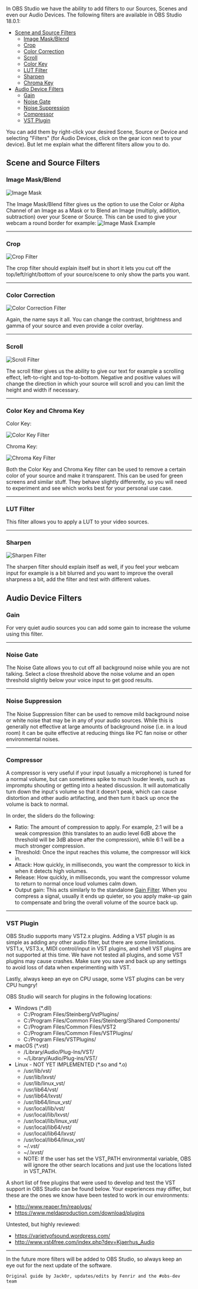 In OBS Studio we have the ability to add filters to our Sources, Scenes and even our Audio Devices. The following filters are available in OBS Studio 18.0.1:

* [Scene and Source Filters](#scene-and-source-filters)
  * [Image Mask/Blend](#image-maskblend)
  * [Crop](#crop)
  * [Color Correction](#color-correction)
  * [Scroll](#scroll)
  * [Color Key](#color-key-and-chroma-key)
  * [LUT Filter](#lut-filter)
  * [Sharpen](#sharpen)
  * [Chroma Key](#color-key-and-chroma-key)
* [Audio Device Filters](#audio-device-filters)
  * [Gain](#gain)
  * [Noise Gate](#noise-gate)
  * [Noise Suppression](#noise-suppression)
  * [Compressor](#compressor)
  * [VST Plugin](#vst-plugin)

You can add them by right-click your desired Scene, Source or Device and selecting "Filters" (for Audio Devices, click on the gear icon next to your device). But let me explain what the different filters allow you to do.

## Scene and Source Filters

### Image Mask/Blend
![Image Mask](http://www.helping-squad.com/wp-content/uploads/2015/07/image_mask.png)

The Image Mask/Blend filter gives us the option to use the Color or Alpha Channel of an Image as a Mask or to Blend an Image (multiply, addition, subtraction) over your Scene or Source. This can be used to give your webcam a round border for example:
![Image Mask Example](http://www.helping-squad.com/wp-content/uploads/2015/07/image_mask_example.png)

***

### Crop
![Crop Filter](http://www.helping-squad.com/wp-content/uploads/2015/07/crop_filter.png)

The crop filter should explain itself but in short it lets you cut off the top/left/right/bottom of your source/scene to only show the parts you want.

***

### Color Correction
![Color Correction Filter](http://i.imgur.com/MJwx4Ep.png)

Again, the name says it all. You can change the contrast, brightness and gamma of your source and even provide a color overlay.

***

### Scroll
![Scroll Filter](http://www.helping-squad.com/wp-content/uploads/2015/07/scroll_filter.png)

The scroll filter gives us the ability to give our text for example a scrolling effect, left-to-right and top-to-bottom. Negative and positive values will change the direction in which your source will scroll and you can limit the height and width if necessary.

***

### Color Key and Chroma Key

Color Key:

![Color Key Filter](http://www.helping-squad.com/wp-content/uploads/2015/07/color_key.png)

Chroma Key:

![Chroma Key Filter](http://www.helping-squad.com/wp-content/uploads/2015/07/chroma_key.png)

Both the Color Key and Chroma Key filter can be used to remove a certain color of your source and make it transparent. This can be used for green screens and similar stuff. They behave slightly differently, so you will need to experiment and see which works best for your personal use case.

***

### LUT Filter
This filter allows you to apply a LUT to your video sources.

***

### Sharpen
![Sharpen Filter](http://www.helping-squad.com/wp-content/uploads/2015/07/sharpen_filter.png)

The sharpen filter should explain itself as well, if you feel your webcam input for example is a bit blurred and you want to improve the overall sharpness a bit, add the filter and test with different values.

## Audio Device Filters

### Gain
For very quiet audio sources you can add some gain to increase the volume using this filter.

***

### Noise Gate
The Noise Gate allows you to cut off all background noise while you are not talking. Select a close threshold above the noise volume and an open threshold slightly below your voice input to get good results.

***

### Noise Suppression
The Noise Suppression filter can be used to remove mild background noise or white noise that may be in any of your audio sources. While this is generally not effective at large amounts of background noise (i.e. in a loud room) it can be quite effective at reducing things like PC fan noise or other environmental noises.

***

### Compressor

A compressor is very useful if your input (usually a microphone) is tuned for a normal volume, but can sometimes spike to much louder levels, such as impromptu shouting or getting into a heated discussion. It will automatically turn down the input's volume so that it doesn't peak, which can cause distortion and other audio artifacting, and then turn it back up once the volume is back to normal.

In order, the sliders do the following:

- Ratio: The amount of compression to apply. For example, 2:1 will be a weak compression (this translates to an audio level 6dB above the threshold will be 3dB above after the compression), while 6:1 will be a much stronger compression.
- Threshold: Once the input reaches this volume, the compressor will kick in.
- Attack: How quickly, in milliseconds, you want the compressor to kick in when it detects high volumes.
- Release: How quickly, in milliseconds, you want the compressor volume to return to normal once loud volumes calm down.
- Output gain: This acts similarly to the standalone [Gain Filter](#gain). When you compress a signal, usually it ends up quieter, so you apply make-up gain to compensate and bring the overall volume of the source back up.

***

### VST Plugin
OBS Studio supports many VST2.x plugins. Adding a VST plugin is as simple as adding any other audio filter, but there are some limitations. VST1.x, VST3.x, MIDI control/input in VST plugins, and shell VST plugins are not supported at this time. We have not tested all plugins, and some VST plugins may cause crashes. Make sure you save and back up any settings to avoid loss of data when experimenting with VST.

Lastly, always keep an eye on CPU usage, some VST plugins can be very CPU hungry!

OBS Studio will search for plugins in the following locations:

- Windows (*.dll)
  - C:/Program Files/Steinberg/VstPlugins/
  - C:/Program Files/Common Files/Steinberg/Shared Components/
  - C:/Program Files/Common Files/VST2
  - C:/Program Files/Common Files/VSTPlugins/
  - C:/Program Files/VSTPlugins/
- macOS (*.vst)
  - /Library/Audio/Plug-Ins/VST/
  - ~/Library/Audio/Plug-ins/VST/
- Linux - NOT YET IMPLEMENTED (*.so and *.o)
  - /usr/lib/vst/
  - /usr/lib/lxvst/
  - /usr/lib/linux_vst/
  - /usr/lib64/vst/
  - /usr/lib64/lxvst/
  - /usr/lib64/linux_vst/
  - /usr/local/lib/vst/
  - /usr/local/lib/lxvst/
  - /usr/local/lib/linux_vst/
  - /usr/local/lib64/vst/
  - /usr/local/lib64/lxvst/
  - /usr/local/lib64/linux_vst/
  - ~/.vst/
  - ~/.lxvst/
  - NOTE: If the user has set the VST_PATH environmental variable, OBS will ignore the other search locations and just use the locations listed in VST_PATH.

A short list of free plugins that were used to develop and test the VST support in OBS Studio can be found below. Your experiences may differ, but these are the ones we know have been tested to work in our environments:


- http://www.reaper.fm/reaplugs/
- https://www.meldaproduction.com/download/plugins

Untested, but highly reviewed:

- https://varietyofsound.wordpress.com/
- http://www.vst4free.com/index.php?dev=Kjaerhus_Audio

***

In the future more filters will be added to OBS Studio, so always keep an eye out for the next update of the software.

`Original guide by Jack0r, updates/edits by Fenrir and the #obs-dev team`